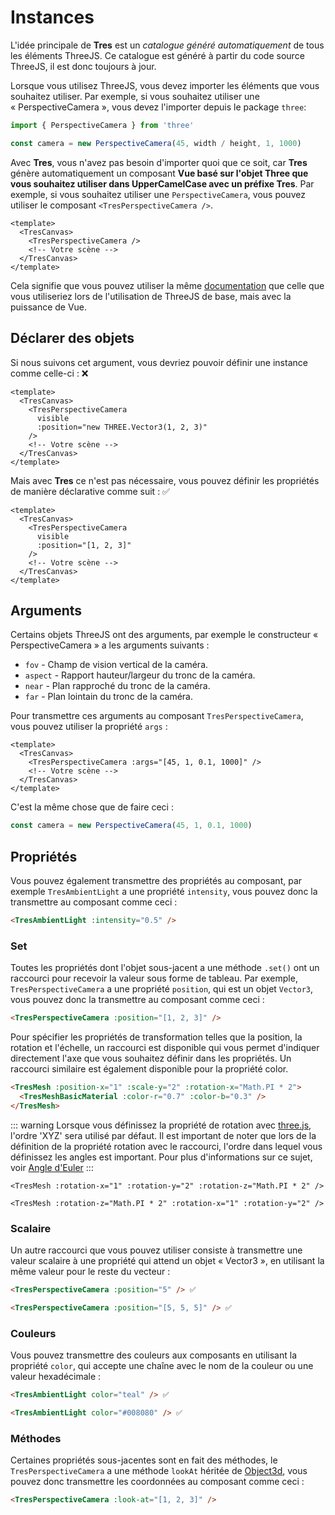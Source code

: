 # Instances

L'idée principale de **Tres** est un _catalogue généré automatiquement_ de tous les éléments ThreeJS. Ce catalogue est généré à partir du code source ThreeJS, il est donc toujours à jour.

Lorsque vous utilisez ThreeJS, vous devez importer les éléments que vous souhaitez utiliser. Par exemple, si vous souhaitez utiliser une « PerspectiveCamera », vous devez l'importer depuis le package `three`:

```js
import { PerspectiveCamera } from 'three'

const camera = new PerspectiveCamera(45, width / height, 1, 1000)
```

Avec **Tres**, vous n'avez pas besoin d'importer quoi que ce soit, car **Tres** génère automatiquement un composant **Vue basé sur l'objet Three que vous souhaitez utiliser dans UpperCamelCase avec un préfixe Tres**. Par exemple, si vous souhaitez utiliser une `PerspectiveCamera`, vous pouvez utiliser le composant `<TresPerspectiveCamera />`.

```vue
<template>
  <TresCanvas>
    <TresPerspectiveCamera />
    <!-- Votre scène -->
  </TresCanvas>
</template>
```

Cela signifie que vous pouvez utiliser la même [documentation](https://threejs.org/docs/) que celle que vous utiliseriez lors de l'utilisation de ThreeJS de base, mais avec la puissance de Vue.

## Déclarer des objets

Si nous suivons cet argument, vous devriez pouvoir définir une instance comme celle-ci : ❌

```vue
<template>
  <TresCanvas>
    <TresPerspectiveCamera
      visible
      :position="new THREE.Vector3(1, 2, 3)"
    />
    <!-- Votre scène -->
  </TresCanvas>
</template>
```

Mais avec **Tres** ce n'est pas nécessaire, vous pouvez définir les propriétés de manière déclarative comme suit : ✅

```vue
<template>
  <TresCanvas>
    <TresPerspectiveCamera
      visible
      :position="[1, 2, 3]"
    />
    <!-- Votre scène -->
  </TresCanvas>
</template>
```

## Arguments

Certains objets ThreeJS ont des arguments, par exemple le constructeur « PerspectiveCamera » a les arguments suivants :

- `fov` - Champ de vision vertical de la caméra.
- `aspect` - Rapport hauteur/largeur du tronc de la caméra.
- `near` - Plan rapproché du tronc de la caméra.
- `far` - Plan lointain du tronc de la caméra.

Pour transmettre ces arguments au composant `TresPerspectiveCamera`, vous pouvez utiliser la propriété `args` :

```vue
<template>
  <TresCanvas>
    <TresPerspectiveCamera :args="[45, 1, 0.1, 1000]" />
    <!-- Votre scène -->
  </TresCanvas>
</template>
```

C'est la même chose que de faire ceci :

```ts
const camera = new PerspectiveCamera(45, 1, 0.1, 1000)
```

## Propriétés

Vous pouvez également transmettre des propriétés au composant, par exemple `TresAmbientLight` a une propriété `intensity`, vous pouvez donc la transmettre au composant comme ceci :

```html
<TresAmbientLight :intensity="0.5" />
```

### Set

Toutes les propriétés dont l'objet sous-jacent a une méthode `.set()` ont un raccourci pour recevoir la valeur sous forme de tableau. Par exemple, `TresPerspectiveCamera` a une propriété `position`, qui est un objet `Vector3`, vous pouvez donc la transmettre au composant comme ceci :

```html
<TresPerspectiveCamera :position="[1, 2, 3]" />
```

Pour spécifier les propriétés de transformation telles que la position, la rotation et l'échelle, un raccourci est disponible qui vous permet d'indiquer directement l'axe que vous souhaitez définir dans les propriétés. Un raccourci similaire est également disponible pour la propriété color.

<!-- J'ai changé la syntaxe des couleurs de Vue en HTML, car Vue semble être cassé et ne colore pas les composants imbriqués -->
```html
<TresMesh :position-x="1" :scale-y="2" :rotation-x="Math.PI * 2">
  <TresMeshBasicMaterial :color-r="0.7" :color-b="0.3" />
</TresMesh>
```

::: warning
Lorsque vous définissez la propriété de rotation avec [three.js](https://threejs.org/docs/index.html#api/en/math/Euler), l'ordre 'XYZ' sera utilisé par défaut.
Il est important de noter que lors de la définition de la propriété rotation avec le raccourci, l'ordre dans lequel vous définissez les angles est important. Pour plus d'informations sur ce sujet, voir [Angle d'Euler](https://fr.wikipedia.org/wiki/Angles_d%27Euler)
:::

<!-- Notez que l'ordre des propriétés de rotation est important et que la modification de cet ordre peut conduire à des résultats différents. -->
```vue
<TresMesh :rotation-x="1" :rotation-y="2" :rotation-z="Math.PI * 2" />

<TresMesh :rotation-z="Math.PI * 2" :rotation-x="1" :rotation-y="2" />

```

### Scalaire

Un autre raccourci que vous pouvez utiliser consiste à transmettre une valeur scalaire à une propriété qui attend un objet « Vector3 », en utilisant la même valeur pour le reste du vecteur :

```html
<TresPerspectiveCamera :position="5" /> ✅
```

```html
<TresPerspectiveCamera :position="[5, 5, 5]" /> ✅
```

### Couleurs

Vous pouvez transmettre des couleurs aux composants en utilisant la propriété `color`, qui accepte une chaîne avec le nom de la couleur ou une valeur hexadécimale :

```html
<TresAmbientLight color="teal" /> ✅
```

```html
<TresAmbientLight color="#008080" /> ✅
```

### Méthodes

Certaines propriétés sous-jacentes sont en fait des méthodes, le `TresPerspectiveCamera` a une méthode `lookAt` héritée de [Object3d](https://threejs.org/docs/#api/en/core/Object3D.lookAt), vous pouvez donc transmettre les coordonnées au composant comme ceci :

```html
<TresPerspectiveCamera :look-at="[1, 2, 3]" />
```
